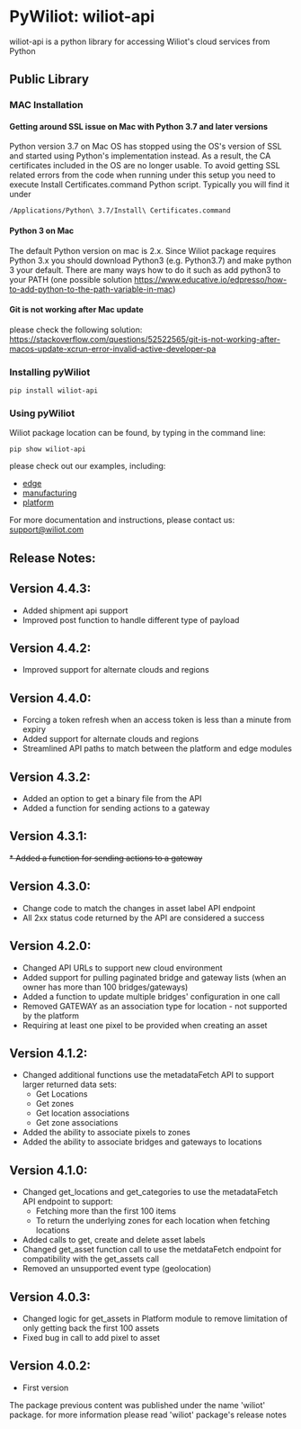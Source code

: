 # PyWiliot: wiliot-api #

wiliot-api is a python library for accessing Wiliot's cloud services from Python

## Public Library

### MAC Installation
#### Getting around SSL issue on Mac with Python 3.7 and later versions

Python version 3.7 on Mac OS has stopped using the OS's version of SSL and started using Python's implementation instead. As a result, the CA
certificates included in the OS are no longer usable. To avoid getting SSL related errors from the code when running under this setup you need
to execute Install Certificates.command Python script. Typically you will find it under
~~~~
/Applications/Python\ 3.7/Install\ Certificates.command
~~~~

#### Python 3 on Mac
The default Python version on mac is 2.x. Since Wiliot package requires Python 3.x you should download Python3 
(e.g.  Python3.7) and make python 3 your default.
There are many ways how to do it such as add python3 to your PATH (one possible solution https://www.educative.io/edpresso/how-to-add-python-to-the-path-variable-in-mac) 

#### Git is not working after Mac update
please check the following solution:
https://stackoverflow.com/questions/52522565/git-is-not-working-after-macos-update-xcrun-error-invalid-active-developer-pa


### Installing pyWiliot
````commandline
pip install wiliot-api
````

### Using pyWiliot
Wiliot package location can be found, by typing in the command line:
````commandline
pip show wiliot-api
````
please check out our examples, including:
* [edge](wiliot_api/edge/examples)
* [manufacturing](wiliot_api/manufacturing/examples)
* [platform](wiliot_api/platform/examples)

For more documentation and instructions, please contact us: support@wiliot.com


## Release Notes:

Version 4.4.3:
-----------------
* Added shipment api support
* Improved post function to handle different type of payload

Version 4.4.2:
-----------------
* Improved support for alternate clouds and regions

Version 4.4.0:
-----------------
* Forcing a token refresh when an access token is less than a minute from expiry
* Added support for alternate clouds and regions
* Streamlined API paths to match between the platform and edge modules

Version 4.3.2:
-----------------
* Added an option to get a binary file from the API
* Added a function for sending actions to a gateway

Version 4.3.1:
-----------------
~~* Added a function for sending actions to a gateway~~

Version 4.3.0:
-----------------
* Change code to match the changes in asset label API endpoint
* All 2xx status code returned by the API are considered a success

Version 4.2.0:
-----------------
* Changed API URLs to support new cloud environment
* Added support for pulling paginated bridge and gateway lists (when an owner has more than 100 bridges/gateways)
* Added a function to update multiple bridges' configuration in one call
* Removed GATEWAY as an association type for location - not supported by the platform
* Requiring at least one pixel to be provided when creating an asset

Version 4.1.2:
-----------------
* Changed additional functions use the metadataFetch API to support larger returned data sets:
    * Get Locations
    * Get zones
    * Get location associations
    * Get zone associations
* Added the ability to associate pixels to zones
* Added the ability to associate bridges and gateways to locations

Version 4.1.0:
-----------------
* Changed get_locations and get_categories to use the metadataFetch API endpoint to support:
    * Fetching more than the first 100 items
    * To return the underlying zones for each location when fetching locations
* Added calls to get, create and delete asset labels
* Changed get_asset function call to use the metdataFetch endpoint for compatibility with the get_assets call
* Removed an unsupported event type (geolocation)

Version 4.0.3:
-----------------
* Changed logic for get_assets in Platform module to remove limitation of only getting back the first 100 assets
* Fixed bug in call to add pixel to asset

Version 4.0.2:
-----------------
* First version


The package previous content was published under the name 'wiliot' package.
for more information please read 'wiliot' package's release notes
  
  
   



